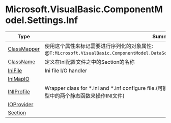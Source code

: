 ﻿
# Microsoft.VisualBasic.ComponentModel.Settings.Inf

|Type|Summary|
|----|-------|
|[ClassMapper](./ClassMapper.md)|使用这个属性来标记需要进行序列化的对象属性: @``T:Microsoft.VisualBasic.ComponentModel.DataSourceModel.SchemaMaps.DataFrameColumnAttribute``|
|[ClassName](./ClassName.md)|定义在Ini配置文件之中的Section的名称|
|[IniFile](./IniFile.md)|Ini file I/O handler|
|[IniMapIO](./IniMapIO.md)||
|[INIProfile](./INIProfile.md)|Wrapper class for *.ini and *.inf configure file.(可能文件中的注释行会受到影响，所以请尽量使用本类型中的两个静态函数来操作INI文件)|
|[IOProvider](./IOProvider.md)||
|[Section](./Section.md)||

